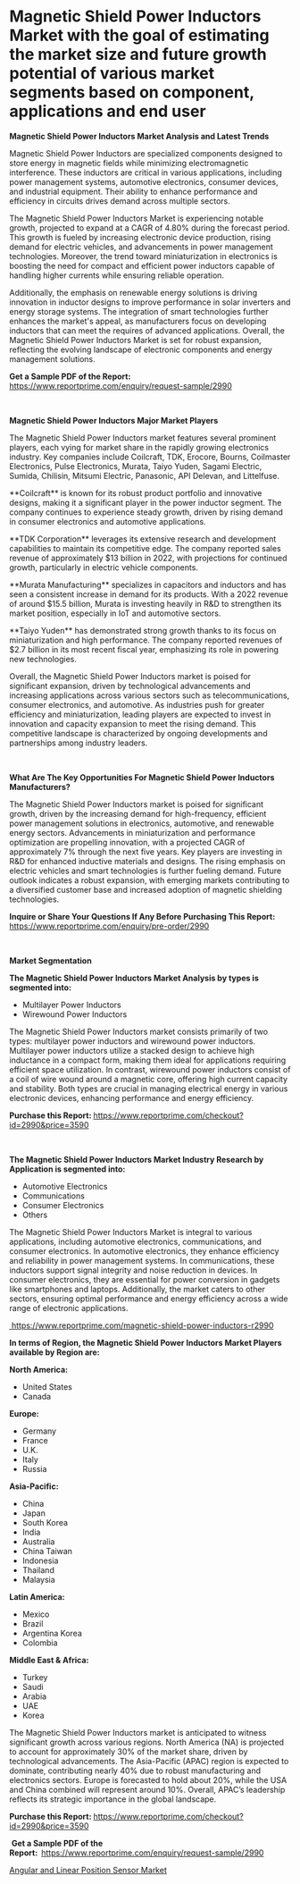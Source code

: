 <p><h1>Magnetic Shield Power Inductors Market with the goal of estimating the market size and future growth potential of various market segments based on component, applications and end user</h1></p><p><strong>Magnetic Shield Power Inductors Market Analysis and Latest Trends</strong></p>
<p><p>Magnetic Shield Power Inductors are specialized components designed to store energy in magnetic fields while minimizing electromagnetic interference. These inductors are critical in various applications, including power management systems, automotive electronics, consumer devices, and industrial equipment. Their ability to enhance performance and efficiency in circuits drives demand across multiple sectors.</p><p>The Magnetic Shield Power Inductors Market is experiencing notable growth, projected to expand at a CAGR of 4.80% during the forecast period. This growth is fueled by increasing electronic device production, rising demand for electric vehicles, and advancements in power management technologies. Moreover, the trend toward miniaturization in electronics is boosting the need for compact and efficient power inductors capable of handling higher currents while ensuring reliable operation.</p><p>Additionally, the emphasis on renewable energy solutions is driving innovation in inductor designs to improve performance in solar inverters and energy storage systems. The integration of smart technologies further enhances the market's appeal, as manufacturers focus on developing inductors that can meet the requires of advanced applications. Overall, the Magnetic Shield Power Inductors Market is set for robust expansion, reflecting the evolving landscape of electronic components and energy management solutions.</p></p>
<p><strong>Get a Sample PDF of the Report:&nbsp;</strong> <a href="https://www.reportprime.com/enquiry/request-sample/2990?utm_campaign=1420&utm_medium=2&utm_source=Github&utm_content=ia&utm_term=18032025&utm_id=magnetic-shield-power-inductors">https://www.reportprime.com/enquiry/request-sample/2990</a></p>
<p>&nbsp;</p>
<p><strong>Magnetic Shield Power Inductors Major Market Players</strong></p>
<p><p>The Magnetic Shield Power Inductors market features several prominent players, each vying for market share in the rapidly growing electronics industry. Key companies include Coilcraft, TDK, Erocore, Bourns, Coilmaster Electronics, Pulse Electronics, Murata, Taiyo Yuden, Sagami Electric, Sumida, Chilisin, Mitsumi Electric, Panasonic, API Delevan, and Littelfuse.</p><p>**Coilcraft** is known for its robust product portfolio and innovative designs, making it a significant player in the power inductor segment. The company continues to experience steady growth, driven by rising demand in consumer electronics and automotive applications.</p><p>**TDK Corporation** leverages its extensive research and development capabilities to maintain its competitive edge. The company reported sales revenue of approximately $13 billion in 2022, with projections for continued growth, particularly in electric vehicle components.</p><p>**Murata Manufacturing** specializes in capacitors and inductors and has seen a consistent increase in demand for its products. With a 2022 revenue of around $15.5 billion, Murata is investing heavily in R&D to strengthen its market position, especially in IoT and automotive sectors.</p><p>**Taiyo Yuden** has demonstrated strong growth thanks to its focus on miniaturization and high performance. The company reported revenues of $2.7 billion in its most recent fiscal year, emphasizing its role in powering new technologies.</p><p>Overall, the Magnetic Shield Power Inductors market is poised for significant expansion, driven by technological advancements and increasing applications across various sectors such as telecommunications, consumer electronics, and automotive. As industries push for greater efficiency and miniaturization, leading players are expected to invest in innovation and capacity expansion to meet the rising demand. This competitive landscape is characterized by ongoing developments and partnerships among industry leaders.</p></p>
<p>&nbsp;</p>
<p><strong>What Are The Key Opportunities For Magnetic Shield Power Inductors Manufacturers?</strong></p>
<p><p>The Magnetic Shield Power Inductors market is poised for significant growth, driven by the increasing demand for high-frequency, efficient power management solutions in electronics, automotive, and renewable energy sectors. Advancements in miniaturization and performance optimization are propelling innovation, with a projected CAGR of approximately 7% through the next five years. Key players are investing in R&D for enhanced inductive materials and designs. The rising emphasis on electric vehicles and smart technologies is further fueling demand. Future outlook indicates a robust expansion, with emerging markets contributing to a diversified customer base and increased adoption of magnetic shielding technologies.</p></p>
<p><strong>Inquire or Share Your Questions If Any Before Purchasing This Report:</strong> <a href="https://www.reportprime.com/enquiry/pre-order/2990?utm_campaign=1420&utm_medium=2&utm_source=Github&utm_content=ia&utm_term=18032025&utm_id=magnetic-shield-power-inductors">https://www.reportprime.com/enquiry/pre-order/2990</a></p>
<p>&nbsp;</p>
<p><strong>Market Segmentation</strong></p>
<p><strong>The Magnetic Shield Power Inductors Market Analysis by types is segmented into:</strong></p>
<p><ul><li>Multilayer Power Inductors</li><li>Wirewound Power Inductors</li></ul></p>
<p><p>The Magnetic Shield Power Inductors market consists primarily of two types: multilayer power inductors and wirewound power inductors. Multilayer power inductors utilize a stacked design to achieve high inductance in a compact form, making them ideal for applications requiring efficient space utilization. In contrast, wirewound power inductors consist of a coil of wire wound around a magnetic core, offering high current capacity and stability. Both types are crucial in managing electrical energy in various electronic devices, enhancing performance and energy efficiency.</p></p>
<p><strong>Purchase this Report:&nbsp;</strong><a href="https://www.reportprime.com/checkout?id=2990&price=3590&utm_campaign=1420&utm_medium=2&utm_source=Github&utm_content=ia&utm_term=18032025&utm_id=magnetic-shield-power-inductors">https://www.reportprime.com/checkout?id=2990&price=3590</a></p>
<p>&nbsp;</p>
<p><strong>The Magnetic Shield Power Inductors Market Industry Research by Application is segmented into:</strong></p>
<p><ul><li>Automotive Electronics</li><li>Communications</li><li>Consumer Electronics</li><li>Others</li></ul></p>
<p><p>The Magnetic Shield Power Inductors Market is integral to various applications, including automotive electronics, communications, and consumer electronics. In automotive electronics, they enhance efficiency and reliability in power management systems. In communications, these inductors support signal integrity and noise reduction in devices. In consumer electronics, they are essential for power conversion in gadgets like smartphones and laptops. Additionally, the market caters to other sectors, ensuring optimal performance and energy efficiency across a wide range of electronic applications.</p></p>
<p><a href="https://www.reportprime.com/magnetic-shield-power-inductors-r2990?utm_campaign=1420&utm_medium=2&utm_source=Github&utm_content=ia&utm_term=18032025&utm_id=magnetic-shield-power-inductors">&nbsp;https://www.reportprime.com/magnetic-shield-power-inductors-r2990</a></p>
<p><strong>In terms of Region, the Magnetic Shield Power Inductors Market Players available by Region are:</strong></p>
<p>
    <p> <strong> North America: </strong>
        <ul>
            <li>United States</li>
            <li>Canada</li>
        </ul>
        </p> 
    <p> <strong> Europe: </strong>
        <ul>
            <li>Germany</li>
            <li>France</li>
            <li>U.K.</li>
            <li>Italy</li>
            <li>Russia</li>
        </ul>
        </p> 
    <p> <strong> Asia-Pacific: </strong>
        <ul>
            <li>China</li>
            <li>Japan</li>
            <li>South Korea</li>
            <li>India</li>
            <li>Australia</li>
            <li>China Taiwan</li>
            <li>Indonesia</li>
            <li>Thailand</li>
            <li>Malaysia</li>
        </ul>
        </p> 
    <p> <strong> Latin America: </strong>
        <ul>
            <li>Mexico</li>
            <li>Brazil</li>
            <li>Argentina Korea</li>
            <li>Colombia</li>
        </ul>
        </p> 
    <p> <strong> Middle East & Africa: </strong>
        <ul>
            <li>Turkey</li>
            <li>Saudi</li>
            <li>Arabia</li>
            <li>UAE</li>
            <li>Korea</li>
        </ul>
    </p>
    </p>
<p><p>The Magnetic Shield Power Inductors market is anticipated to witness significant growth across various regions. North America (NA) is projected to account for approximately 30% of the market share, driven by technological advancements. The Asia-Pacific (APAC) region is expected to dominate, contributing nearly 40% due to robust manufacturing and electronics sectors. Europe is forecasted to hold about 20%, while the USA and China combined will represent around 10%. Overall, APAC’s leadership reflects its strategic importance in the global landscape.</p></p>
<p><strong>Purchase this Report: </strong><a href="https://www.reportprime.com/checkout?id=2990&price=3590&utm_campaign=1420&utm_medium=2&utm_source=Github&utm_content=ia&utm_term=18032025&utm_id=magnetic-shield-power-inductors">https://www.reportprime.com/checkout?id=2990&price=3590</a></p>
<p>&nbsp;<strong>Get a Sample PDF of the Report:&nbsp;&nbsp;</strong><a href="https://www.reportprime.com/enquiry/request-sample/2990?utm_campaign=1420&utm_medium=2&utm_source=Github&utm_content=ia&utm_term=18032025&utm_id=magnetic-shield-power-inductors">https://www.reportprime.com/enquiry/request-sample/2990</a></p>
<p><strong></strong></p>
<p><p><a href="https://github.com/darenph8er/Market-Research-Report-List-1/blob/main/angular-and-linear-position-sensor-market.md?utm_campaign=1420&utm_medium=2&utm_source=Github&utm_content=ia&utm_term=18032025&utm_id=magnetic-shield-power-inductors">Angular and Linear Position Sensor Market</a></p></p>